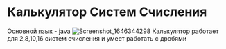 # Калькулятор Систем Счисления
Основной язык - java
![Screenshot_1646344298](https://user-images.githubusercontent.com/90857526/156994008-11a79fe7-de34-41f2-bf18-56a6485f3e6a.png)
Калькулятор работает для 2,8,10,16 систем счисления и умеет работать с дробями
